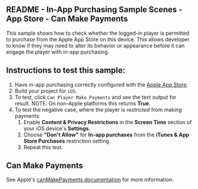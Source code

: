 ## README - In-App Purchasing Sample Scenes - App Store - Can Make Payments

This sample shows how to check whether the logged-in player is permitted to purchase from the Apple App Store on this device.
This allows developer to know if they may need to alter its behavior or appearance before it can engage the player with in-app
purchasing.


## Instructions to test this sample:

1. Have in-app purchasing correctly configured with
   the [Apple App Store](https://docs.unity3d.com/Packages/com.unity.purchasing@3.2/manual/UnityIAPAppleConfiguration.html).
2. Build your project for `iOS`.
3. To test, click `Can Player Make Payments` and see the text output for result. NOTE: On non-Apple platforms this returns **True**.
4. To test the negative case, where the player is *restricted* from making payments:
    1. Enable **Content & Privacy Restrictions** in the **Screen Time** section of your iOS device's **Settings**.
    2. Choose **"Don't Allow"** for **In-app purchases** from the **iTunes & App Store Purchases** restriction setting.
    3. Repeat this test.

## Can Make Payments

See Apple's [canMakePayments documentation](https://developer.apple.com/documentation/storekit/appstore/3822277-canmakepayments/) for more information.

